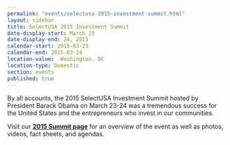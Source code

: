 ```yaml
---
permalink: "events/selectusa-2015-investment-summit.html"
layout: sidebar
title: SelectUSA 2015 Investment Summit
date-display-start: March 23
date-display-end: 24, 2015
calendar-start: 2015-03-23
calendar-end: 2015-03-24
location-value:  Washington, DC
location-type: Domestic
section: events
published: true
---
```


By all accounts, the 2015 SelectUSA Investment Summit hosted by President Barack Obama on March 23-24 was a tremendous success for the United States and the entrepreneurs who invest in our communities.

Visit our **[2015 Summit page](http://www.selectusa.gov/2015-summit.html)** for an overview of the event as well as photos, videos, fact sheets, and agendas.
  
